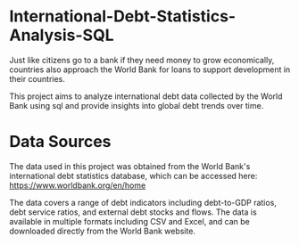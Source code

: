 # International-Debt-Statistics-Analysis-SQL

Just like citizens go to a bank if they need money to grow economically, countries also approach the World Bank for loans to support development in their countries.

This project aims to analyze international debt data collected by the World Bank using sql and provide insights into global debt trends over time.

# Data Sources

The data used in this project was obtained from the World Bank's international debt statistics database, which can be accessed here: https://www.worldbank.org/en/home

The data covers a range of debt indicators including debt-to-GDP ratios, debt service ratios, and external debt stocks and flows. The data is available in multiple formats including CSV and Excel, and can be downloaded directly from the World Bank website.

#
